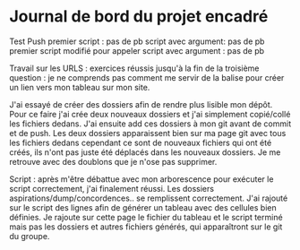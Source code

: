 # Journal de bord du projet encadré
Test Push
premier script : pas de pb
script avec argument: pas de pb
premier script modifié pour appeler script avec argument : pas de pb

Travail sur les URLS :
exercices réussis jusqu'à la fin de la troisième question :
je ne comprends pas comment me servir de la balise <a> pour créer un lien vers mon tableau sur mon site. 


J'ai essayé de créer des dossiers afin de rendre plus lisible mon dépôt.
Pour ce faire j'ai crée deux nouveaux dossiers et j'ai simplement copié/collé les fichiers dedans.
J'ai ensuite add ces dossiers à mon git avant de commit et de push. Les deux dossiers apparaissent bien sur ma page git avec tous les fichiers dedans
 cependant ce sont de nouveaux fichiers qui ont été créés, ils n'ont pas juste été déplacés dans les nouveaux dossiers. Je me retrouve avec des doublons que je n'ose pas supprimer.

Script : après m'être débattue avec mon arborescence pour exécuter le script correctement, j'ai finalement réussi. Les dossiers aspirations/dump/concordences..
se remplissent correctement. J'ai rajouté sur le script des lignes afin de générer un tableau avec des cellules bien définies. Je rajoute sur cette page 
le fichier du tableau et le script terminé mais pas les dossiers et autres fichiers générés, qui apparaîtront sur le git du groupe.
